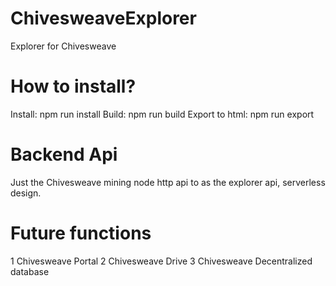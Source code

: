 # ChivesweaveExplorer
Explorer for Chivesweave

# How to install?
Install: npm run install
Build: npm run build
Export to html: npm run export

# Backend Api
Just the Chivesweave mining node http api to as the explorer api, serverless design.

# Future functions
1 Chivesweave Portal 
2 Chivesweave Drive
3 Chivesweave Decentralized database